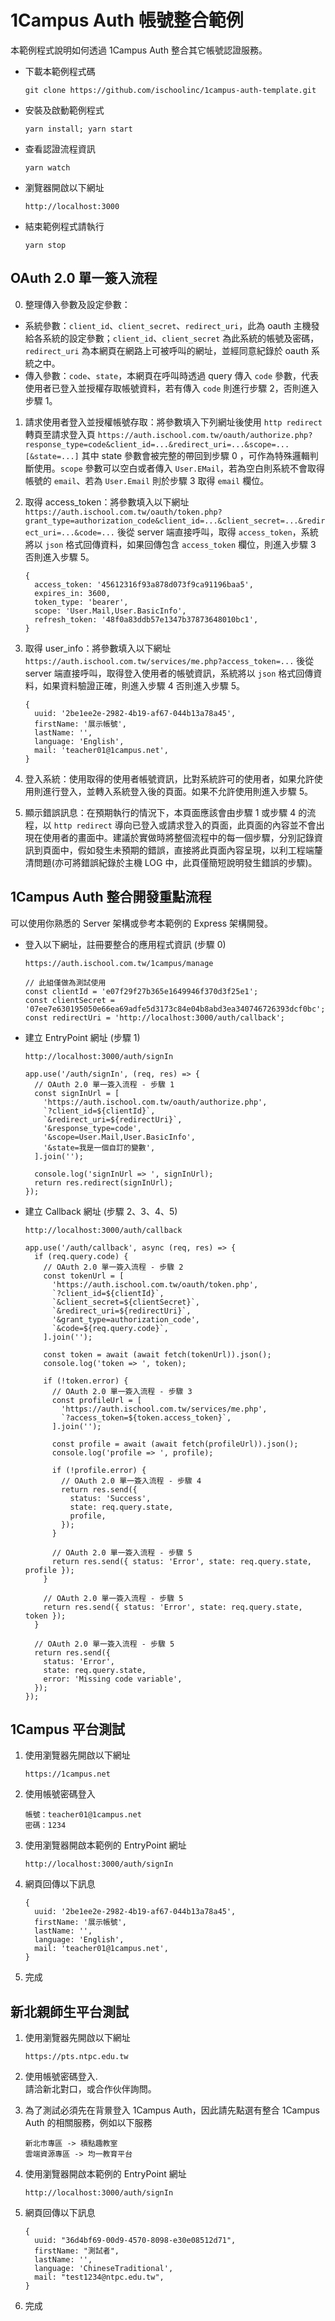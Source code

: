 # 1Campus Auth 帳號整合範例

本範例程式說明如何透過 1Campus Auth 整合其它帳號認證服務。

- 下載本範例程式碼
  ```
  git clone https://github.com/ischoolinc/1campus-auth-template.git
  ```

- 安裝及啟動範例程式
  ```
  yarn install; yarn start
  ```

- 查看認證流程資訊
  ```
  yarn watch
  ```

- 瀏覽器開啟以下網址
  ```
  http://localhost:3000
  ```

- 結束範例程式請執行
  ```
  yarn stop
  ```

## OAuth 2.0 單一簽入流程

0. 整理傳入參數及設定參數：

- 系統參數：`client_id`、`client_secret`、`redirect_uri`，此為 oauth 主機發給各系統的設定參數；`client_id`、`client_secret` 為此系統的帳號及密碼，`redirect_uri` 為本網頁在網路上可被呼叫的網址，並經同意紀錄於 oauth 系統之中。
- 傳入參數：`code`、`state`，本網頁在呼叫時透過 query 傳入 `code` 參數，代表使用者已登入並授權存取帳號資料，若有傳入 `code` 則進行步驟 2，否則進入步驟 1。

1. 請求使用者登入並授權帳號存取：將參數填入下列網址後使用 `http redirect` 轉頁至請求登入頁 `https://auth.ischool.com.tw/oauth/authorize.php?response_type=code&client_id=...&redirect_uri=...&scope=...[&state=...]` 其中 state 參數會被完整的帶回到步驟 0 ，可作為特殊邏輯判斷使用。`scope` 參數可以空白或者傳入 `User.EMail`，若為空白則系統不會取得帳號的 `email`、若為 `User.Email` 則於步驟 3 取得 `email` 欄位。

2. 取得 access_token：將參數填入以下網址 `https://auth.ischool.com.tw/oauth/token.php?grant_type=authorization_code&client_id=...&client_secret=...&redirect_uri=...&code=...` 後從 server 端直接呼叫，取得 `access_token`，系統將以 `json` 格式回傳資料，如果回傳包含 `access_token` 欄位，則進入步驟 3 否則進入步驟 5。

    ```
    {
      access_token: '45612316f93a878d073f9ca91196baa5',
      expires_in: 3600,
      token_type: 'bearer',
      scope: 'User.Mail,User.BasicInfo',
      refresh_token: '48f0a83ddb57e1347b37873648010bc1',
    }
    ```

3. 取得 user_info：將參數填入以下網址 `https://auth.ischool.com.tw/services/me.php?access_token=...` 後從 server 端直接呼叫，取得登入使用者的帳號資訊，系統將以 `json` 格式回傳資料，如果資料驗證正確，則進入步驟 4 否則進入步驟 5。

    ```
    {
      uuid: '2be1ee2e-2982-4b19-af67-044b13a78a45',
      firstName: '展示帳號',
      lastName: '',
      language: 'English',
      mail: 'teacher01@1campus.net',
    }
    ```

4. 登入系統：使用取得的使用者帳號資訊，比對系統許可的使用者，如果允許使用則進行登入，並轉入系統登入後的頁面。如果不允許使用則進入步驟 5。
5. 顯示錯誤訊息：在預期執行的情況下，本頁面應該會由步驟 1 或步驟 4 的流程，以 `http redirect` 導向已登入或請求登入的頁面，此頁面的內容並不會出現在使用者的畫面中。建議於實做時將整個流程中的每一個步驟，分別記錄資訊到頁面中，假如發生未預期的錯誤，直接將此頁面內容呈現，以利工程端釐清問題(亦可將錯誤紀錄於主機 LOG 中，此頁僅簡短說明發生錯誤的步驟)。

## 1Campus Auth 整合開發重點流程

可以使用你熟悉的 Server 架構或參考本範例的 Express 架構開發。

- 登入以下網址，註冊要整合的應用程式資訊 (步驟 0)
  ```
  https://auth.ischool.com.tw/1campus/manage
  ```
  ```
  // 此組僅做為測試使用
  const clientId = 'e07f29f27b365e1649946f370d3f25e1';
  const clientSecret = '07ee7e630195050e66ea69adfe5d3173c84e04b8abd3ea340746726393dcf0bc';
  const redirectUri = 'http://localhost:3000/auth/callback';
  ```

- 建立 EntryPoint 網址 (步驟 1)
  ```
  http://localhost:3000/auth/signIn
  ```
  ```
  app.use('/auth/signIn', (req, res) => {
    // OAuth 2.0 單一簽入流程 - 步驟 1
    const signInUrl = [
      'https://auth.ischool.com.tw/oauth/authorize.php',
      `?client_id=${clientId}`,
      `&redirect_uri=${redirectUri}`,
      '&response_type=code',
      '&scope=User.Mail,User.BasicInfo',
      '&state=我是一個自訂的變數',
    ].join('');

    console.log('signInUrl => ', signInUrl);
    return res.redirect(signInUrl);
  });
  ```

- 建立 Callback 網址 (步驟 2、3、4、5)
  ```
  http://localhost:3000/auth/callback
  ```
  ```
  app.use('/auth/callback', async (req, res) => {
    if (req.query.code) {
      // OAuth 2.0 單一簽入流程 - 步驟 2
      const tokenUrl = [
        'https://auth.ischool.com.tw/oauth/token.php',
        `?client_id=${clientId}`,
        `&client_secret=${clientSecret}`,
        `&redirect_uri=${redirectUri}`,
        '&grant_type=authorization_code',
        `&code=${req.query.code}`,
      ].join('');

      const token = await (await fetch(tokenUrl)).json();
      console.log('token => ', token);

      if (!token.error) {
        // OAuth 2.0 單一簽入流程 - 步驟 3
        const profileUrl = [
          'https://auth.ischool.com.tw/services/me.php',
          `?access_token=${token.access_token}`,
        ].join('');

        const profile = await (await fetch(profileUrl)).json();
        console.log('profile => ', profile);

        if (!profile.error) {
          // OAuth 2.0 單一簽入流程 - 步驟 4
          return res.send({
            status: 'Success',
            state: req.query.state,
            profile,
          });
        }

        // OAuth 2.0 單一簽入流程 - 步驟 5
        return res.send({ status: 'Error', state: req.query.state, profile });
      }

      // OAuth 2.0 單一簽入流程 - 步驟 5
      return res.send({ status: 'Error', state: req.query.state, token });
    }

    // OAuth 2.0 單一簽入流程 - 步驟 5
    return res.send({
      status: 'Error',
      state: req.query.state,
      error: 'Missing code variable',
    });
  });
  ```

## 1Campus 平台測試

1. 使用瀏覽器先開啟以下網址
    ```
    https://1campus.net
    ```
2. 使用帳號密碼登入
    ```
    帳號：teacher01@1campus.net
    密碼：1234
    ```
3. 使用瀏覽器開啟本範例的 EntryPoint 網址
    ```
    http://localhost:3000/auth/signIn
    ```
4. 網頁回傳以下訊息
    ```
    {
      uuid: '2be1ee2e-2982-4b19-af67-044b13a78a45',
      firstName: '展示帳號',
      lastName: '',
      language: 'English',
      mail: 'teacher01@1campus.net',
    }
    ```
5. 完成

## 新北親師生平台測試

1. 使用瀏覽器先開啟以下網址
    ```
    https://pts.ntpc.edu.tw
    ```
2. 使用帳號密碼登入.  
   請洽新北對口，或合作伙伴詢問。

3. 為了測試必須先在背㬌登入 1Campus Auth，因此請先點選有整合 1Campus Auth 的相關服務，例如以下服務
   ```
   新北市專區 -> 積點趣教室
   雲端資源專區 -> 均一教育平台
   ```
4. 使用瀏覽器開啟本範例的 EntryPoint 網址
    ```
    http://localhost:3000/auth/signIn
    ```
5. 網頁回傳以下訊息
    ```
    {
      uuid: "36d4bf69-00d9-4570-8098-e30e08512d71",
      firstName: "測試者",
      lastName: '',
      language: 'ChineseTraditional',
      mail: "test1234@ntpc.edu.tw",
    }
    ```
6. 完成
